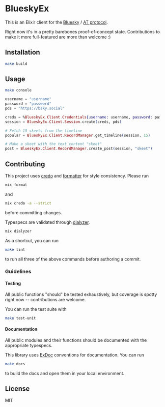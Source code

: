 # BlueskyEx

This is an Elixir client for the [Bluesky](https://blueskyweb.xyz/) /
[AT protocol](https://atproto.com/).

Right now it's in a pretty barebones proof-of-concept state. Contributions
to make it more full-featured are more than welcome :)

## Installation

```sh
make build
```

## Usage

```sh
make console
```

```elixir
username = "username"
password = "password"
pds = "https://bsky.social"

creds = %BlueskyEx.Client.Credentials{username: username, password: password}
session = BlueskyEx.Client.Session.create(creds, pds)

# Fetch 15 skeets from the timeline
popular = BlueskyEx.Client.RecordManager.get_timeline(session, 15)

# Make a skeet with the text content "skeet"
post = BlueskyEx.Client.RecordManager.create_post(session, "skeet")
```

## Contributing

This project uses [credo](http://credo-ci.org/) and
[formatter](https://hexdocs.pm/mix/master/Mix.Tasks.Format.html) for style
consistency. Please run

```sh
mix format
```

and

```sh
mix credo -a --strict
```

before committing changes.

Typespecs are validated through
[dialyzer](https://github.com/jeremyjh/dialyxir).

```sh
mix dialyzer
```

As a shortcut, you can run

```sh
make lint
```

to run all three of the above commands before authoring a commit.

### Guidelines

#### Testing

All public functions "should" be tested exhaustively, but coverage is spotty
right now -- contributions are welcome.

You can run the test suite with

```sh
make test-unit
```

#### Documentation

All public modules and their functions should be documented with the
appropriate typespecs.

This library uses
[ExDoc](https://hexdocs.pm/elixir/1.12/writing-documentation.html)
conventions for documentation. You can run

```sh
make docs
```

to build the docs and open them in your local environment.

## License

MIT
